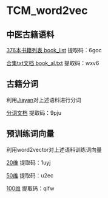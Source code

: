 # TCM_word2vec

## 中医古籍语料

[376本书籍列表 book_list](https://pan.baidu.com/s/1dtcQ8Pg2Wjx3lWJO3YdMhg) 
 提取码：6goc

[合集txt文档 book_al.txt](https://pan.baidu.com/s/1szeRGsYNl4YyJ8sVeSoxaw 
)   提取码：wxv6


## 古籍分词
利用[Jiayan](https://github.com/jiaeyan/Jiayan)对上述语料进行分词  

[分词文档](https://pan.baidu.com/s/1EUAWDXsx8upbwtDCKVcnxQ 
)  提取码：9pju

## 预训练词向量
利用word2vector对上述语料训练词向量

[20维](https://pan.baidu.com/s/1HAdXz8WMFfG788Eu131-mg 
) 提取码：1uyj

[50维](https://pan.baidu.com/s/1G32yNTr8MX0sO2G-zlU7Yg 
) 提取码：u2ec

[100维](https://pan.baidu.com/s/1NqfLSzXyF6SCaAoMSho5_w 
) 提取码：qlfw
